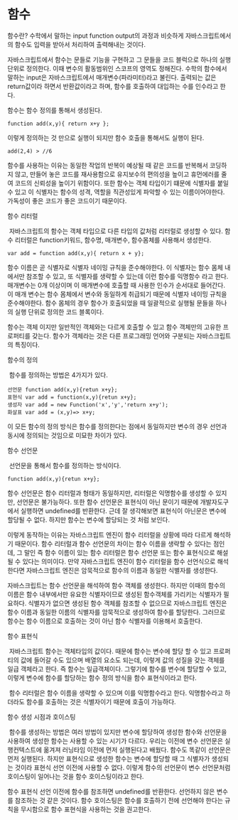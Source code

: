 <h1>함수</h1>

함수란?  수학에서 말하는 input function output의 과정과 비슷하게 자바스크립트에서의 함수도 입력을 받아서 처리하여 출력해내는 것이다.

자바스크립트에서 함수는 문들로 기능을 구현하고 그 문들을 코드 블럭으로 하나의 실행단위로 정의한다. 이때 변수의 활동범위인 스코프의 영역도 정해진다. 수학의 함수에서 말하는 input은 자바스크립트에서 매개변수(파라미터)라고 불린다. 출력되는 값은 return값이라 하면서 반환값이라고 하며, 함수를 호출하여 대입하는 수를 인수라고 한다.

함수는 함수 정의를 통해서 생성된다. 

```
function add(x,y){ return x+y };
```

이렇게 정의하는 것 만으로 실행이 되지만 함수 호출을 통해서도 실행이 된다.

```
add(2,4) > //6
```



함수를 사용하는 이유는 동일한 작업의 반복이 예상될 때 같은 코드를 반복해서 코딩하지 않고, 만들어 놓은 코드를 재사용함으로 유지보수의 편의성을 높이고 휴먼에러를 줄여 코드의 신뢰성을 높이기 위함이다. 또한 함수는 객체 타입이기 떄문에 식별자를 붙일 수 있고 이 식별자는 함수의 성격, 역할을 직관성있게 파악할 수 있는 이름이어야한다. 가독성이 좋은 코드가 좋은 코드이기 때문이다.



함수 리터럴

​	자바스크립트의 함수는 객체 타입으로 다른 타입의 값처럼 리터럴로 생성할 수 있다. 함수 리터럴은 function키워드, 함수명, 매개변수, 함수몸체를 사용해서 생성한다.

```
var add = function add(x,y){ return x + y};
```

함수 이름은 곧 식별자로 식별자 네이밍 규칙을 준수해야한다. 이 식별자는 함수 몸체 내에서만 참조할 수 있고, 또 식별자를 생략할 수 있는데 이런 함수를 익명함수 라고 한다. 매개변수는 0개 이상이며 이 매개변수에 호출할 때 사용한 인수가 순서대로 들어간다. 이 매개 변수는 함수 몸체에서 변수와 동일하게 취급되기 때문에 식별자 네이밍 규칙을 준수해야한다. 함수 몸체의 경우 함수가 호출되었을 때 일괄적으로 실행될 문들을 하나의 실행 단위로 정의한 코드 블록이다.

함수는 객체 이지만 일반적인 객체와는 다르게 호출할 수 있고 함수 객체만의 고유한 프로퍼티를 갖는다. 함수가 객체라는 것은 다른 프로그래밍 언어와 구분되는 자바스크립트의 특징이다.



함수의 정의

​	함수를 정의하는 방법은 4가지가 있다. 

```
선언문 function add(x,y){retun x+y};
표현식 var add = function(x,y){retun x+y};
생성자 var add = new Function('x','y','return x+y');
화살표 var add = (x,y)=> x+y;
```

이 모든 함수의 정의 방식은 함수를 정의한다는 점에서 동일하지만 변수의 경우 선언과 동시에 정의되는 것임으로 미묘한 차이가 있다.



함수 선언문

​	선언문을 통해서 함수를 정의하는 방식이다.

```
function add(x,y){retun x+y};
```

함수 선언문은 함수 리터럴과 형태가 동일하지만, 리터럴은 익명함수를 생성할 수 있지만, 선언문은 불가능하다. 또한 함수 선언문은 표현식이 아닌 문이기 때문에 개발자도구에서 실행하면 undefined를 반환한다.  근데 잘 생각해보면 표현식이 아닌문은 변수에 할당될 수 없다. 하지만 함수는 변수에 할당되는 것 처럼 보인다.

이렇게 동작하는 이유는 자바스크립트 엔진이 함수 리터럴을 상황에 따라 다르게 해석하기 때문이다. 함수 리터럴과 함수 선언문의 차이는 함수 이름을 생략할 수 있다는 점인데, 그 말인 즉 함수 이름이 있는 함수 리터럴은 함수 선언문 또는 함수 표현식으로 해설 될 수 있다는 의미이다.  만약 자바스크립트 엔진이 함수 리터럴을 함수 선언식으로 해석한다면 자바스크립트 엔진은 암묵적으로 함수의 이름과 동일한 식별자를 생성한다.

자바스크립트는 함수 선언문을 해석하여 함수 객체를 생성한다. 하지만 이때의 함수의 이름은 함수 내부에서만 유요한 식별자이므로 생성된 함수객체를 가리키는 식별자가 필요하다. 식별자가 없으면 생성된 함수 객체를 참조할 수 없으므로 자바스크립트 엔진은 함수 이름과 동일한 이름의 식별자를 암묵적으로 생성하여 함수를 할당한다. 그러므로 함수는 함수 이름으로 호출하는 것이 아닌 함수 식별자를 이용해서 호출한다.



함수 표현식

​	자바스크립트 함수는 객체타입의 값이다. 때문에 함수는 변수에 할당 할 수 있고 프로퍼티의 값에 들어갈 수도 있으며 배열의 요소도 되는데, 이렇게 값의 성질을 갖는 객체를 일급 객체라고 한다. 즉 함수는 일급객체이다. 그렇기에 함수를 변수에 할당할 수 있고, 이렇게 변수에 함수를 할당하는 함수 정의 방식을 함수 표현식이라고 한다.

​	함수 리터럴은 함수 이름을 생략할 수 있으며 이를 익명함수라고 한다. 익명함수라고 하더라도 함수를 호출하는 것은 식별자이기 때문에 호출이 가능하다.



함수 생성 시점과 호이스팅

​	함수를 생성하는 방법은 여러 방법이 있지만 변수에 할당하여 생성한 함수와 선언문을 사용하여 생성한 함수는 사용할 수 있는 시기가 다르다. 우리는 이전에 변수 선언문은 실행컨텍스트에 옮겨져 러닝타임 이전에 먼저 실행된다고 배웠다. 함수도 똑같이 선언문은 먼저 실행된다. 하지만 표현식으로 생성한 함수는 변수에 할당할 때 그 식별자가 생성되는 것이라 표현식 선언 이전에 사용할 수 없다. 이렇게 함수의 선언문이 변수 선언문처럼 호이스팅이 일어나는 것을 함수 호이스팅이라고 한다.

함수 표현식 선언 이전에 함수를 참조하면 undefined를 반환한다. 선언하지 않은 변수를 참조하는 것 같은 것이다. 함수 호이스팅은 함수를 호출하기 전에 선언해야 한다는 규칙을 무시함으로 함수 표현식을 사용하는 것을 권고한다.
